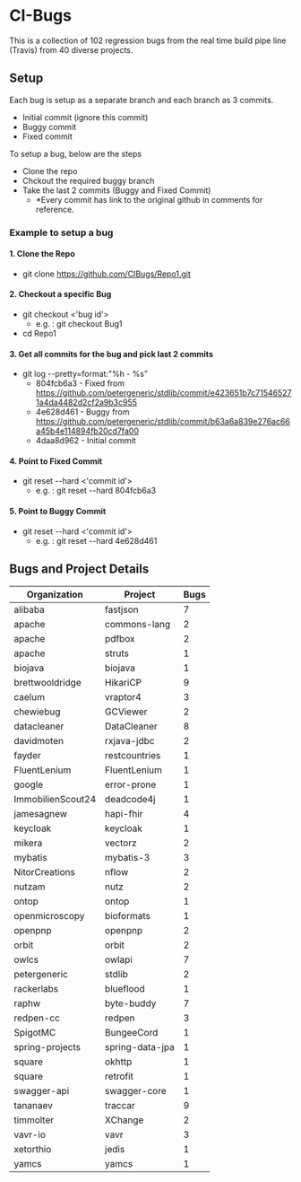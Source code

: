 # CI-Bugs 

This is a collection of 102 regression bugs from the real time build pipe line (Travis) from 40 diverse projects.

## Setup
Each bug is setup as a separate branch and each branch as 3 commits.
- Initial commit (ignore this commit)
- Buggy commit 
- Fixed commit

To setup a bug, below are the steps
- Clone the repo 
- Chckout the required buggy branch 
- Take the last 2 commits (Buggy and Fixed Commit)
  - *Every commit has link to the original github in comments for reference. 

### Example to setup a bug

#### 1. Clone the Repo
- git clone https://github.com/CIBugs/Repo1.git

#### 2. Checkout a specific Bug
- git checkout <'bug id'>
  - e.g. : git checkout Bug1
- cd Repo1
  
#### 3. Get all commits for the bug and pick last 2 commits
- git log --pretty=format:"%h - %s"
  - 804fcb6a3 - Fixed from https://github.com/petergeneric/stdlib/commit/e423651b7c715465271a4da4482d2cf2a9b3c955
  - 4e628d461 - Buggy from https://github.com/petergeneric/stdlib/commit/b63a6a839e276ac66a45b4e114894fb20cd7fa00
  - 4daa8d962 - Initial commit

#### 4. Point to Fixed Commit
- git reset --hard <'commit id'>
  - e.g. : git reset --hard 804fcb6a3
  
#### 5. Point to Buggy Commit
- git reset --hard <'commit id'>  
  - e.g. : git reset --hard 4e628d461

## Bugs and Project Details
| Organization  | Project | Bugs |
| ------------- | ------------- |-------------  |
|alibaba|fastjson|7|
|apache|commons-lang|2|
|apache|pdfbox|2|
|apache|struts|1
|biojava|biojava|1|
|brettwooldridge|HikariCP|9|
|caelum|vraptor4|3|
|chewiebug|GCViewer|2|
|datacleaner|DataCleaner|8|
|davidmoten|rxjava-jdbc|2|
|fayder|restcountries|1|
|FluentLenium|FluentLenium|1|
|google|error-prone|1|
|ImmobilienScout24|deadcode4j|1|
|jamesagnew|hapi-fhir|4|
|keycloak|keycloak|1|
|mikera|vectorz|2|
|mybatis|mybatis-3|3|
|NitorCreations|nflow|2|
|nutzam|nutz|2|
|ontop|ontop|1|
|openmicroscopy|bioformats|1|
|openpnp|openpnp|2|
|orbit|orbit|2|
|owlcs|owlapi|7|
|petergeneric|stdlib|2|
|rackerlabs|blueflood|1|
|raphw|byte-buddy|7|
|redpen-cc|redpen|3|
|SpigotMC|BungeeCord|1|
|spring-projects|spring-data-jpa|1|
|square|okhttp|1|
|square|retrofit|1|
|swagger-api|swagger-core|1|
|tananaev|traccar|9|
|timmolter|XChange|2|
|vavr-io|vavr|3|
|xetorthio|jedis|1|
|yamcs|yamcs|1|




